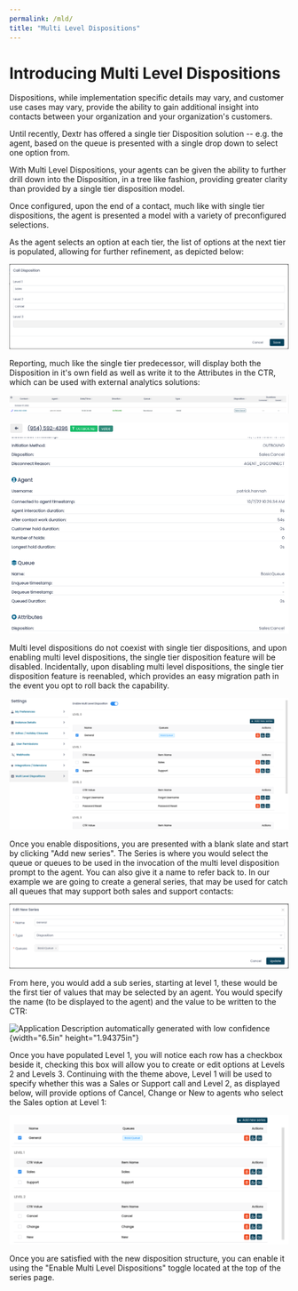 ```yaml
---
permalink: /mld/
title: "Multi Level Dispositions"
---
```


# Introducing Multi Level Dispositions

Dispositions, while implementation specific details may vary, and
customer use cases may vary, provide the ability to gain additional
insight into contacts between your organization and your organization's
customers.

Until recently, Dextr has offered a single tier Disposition solution --
e.g. the agent, based on the queue is presented with a single drop down
to select one option from.

With Multi Level Dispositions, your agents can be given the ability to
further drill down into the Disposition, in a tree like fashion,
providing greater clarity than provided by a single tier disposition
model.

Once configured, upon the end of a contact, much like with single tier
dispositions, the agent is presented a model with a variety of
preconfigured selections.

As the agent selects an option at each tier, the list of options at the
next tier is populated, allowing for further refinement, as depicted
below:

![](./mld/media/image1.png)

Reporting, much like the single tier predecessor, will display both the
Disposition in it's own field as well as write it to the Attributes in
the CTR, which can be used with external analytics solutions:

![](./mld/media/image2.png)

![](./mld/media/image3.png)

Multi level dispositions do not coexist with single tier dispositions,
and upon enabling multi level dispositions, the single tier disposition
feature will be disabled. Incidentally, upon disabling multi level
dispositions, the single tier disposition feature is reenabled, which
provides an easy migration path in the event you opt to roll back the
capability.

![](./mld/media/image4.png)

Once you enable dispositions, you are presented with a blank slate and
start by clicking "Add new series". The Series is where you would select
the queue or queues to be used in the invocation of the multi level
disposition prompt to the agent. You can also give it a name to refer
back to. In our example we are going to create a general series, that
may be used for catch all queues that may support both sales and support
contacts:

![](./mld/media/image5.png)

From here, you would add a sub series, starting at level 1, these would
be the first tier of values that may be selected by an agent. You would
specify the name (to be displayed to the agent) and the value to be
written to the CTR:

![Application Description automatically generated with low
confidence](./mld/media/image6.png){width="6.5in" height="1.94375in"}

Once you have populated Level 1, you will notice each row has a checkbox
beside it, checking this box will allow you to create or edit options at
Levels 2 and Levels 3. Continuing with the theme above, Level 1 will be
used to specify whether this was a Sales or Support call and Level 2, as
displayed below, will provide options of Cancel, Change or New to agents
who select the Sales option at Level 1:

![](./mld/media/image7.png)

Once you are satisfied with the new disposition structure, you can
enable it using the "Enable Multi Level Dispositions" toggle located at
the top of the series page.
